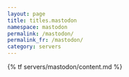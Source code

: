```yaml
---
layout: page
title: titles.mastodon
namespace: mastodon
permalink: /mastodon/
permalink_fr: /mastodon/
category: servers
---
```


{% tf servers/mastodon/content.md %}

